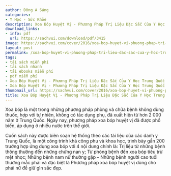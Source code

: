 ```yaml
---
author: Đông A Sáng
categories:
- Y Học - Sức Khỏe
description: Xoa Bóp Huyệt Vị - Phương Pháp Trị Liệu Đặc Sắc Của Y Học Trung Quốc
download_links:
- info: pdf
  url: https://sachvui.com/download/pdf/3415
image: https://sachvui.com/cover/2016/xoa-bop-huyet-vi-phuong-phap-tri-lieu-dac-sac-cua-y-hoc-trung-quoc.jpg
layout: post
permalink: /xoa-bop-huyet-vi-phuong-phap-tri-lieu-dac-sac-cua-y-hoc-trung-quoc.html
tags:
- tải sách miễn phí
- tải sách nhanh
- tải ebooks miễn phí
- pdf miễn phí
- Xoa Bóp Huyệt Vị - Phương Pháp Trị Liệu Đặc Sắc Của Y Học Trung Quốc ebook
- Xoa Bóp Huyệt Vị - Phương Pháp Trị Liệu Đặc Sắc Của Y Học Trung Quốc pdf
thumbnail_url: https://sachvui.com/cover/2016/xoa-bop-huyet-vi-phuong-phap-tri-lieu-dac-sac-cua-y-hoc-trung-quoc.jpg
title: Xoa Bóp Huyệt Vị - Phương Pháp Trị Liệu Đặc Sắc Của Y Học Trung Quốc
---
```


 <div class="item-desc text-justify"> <p>Xoa bóp là một trong những phương pháp phòng và chữa bệnh không dùng thuốc, hợp với tự nhiên, không có tác dụng phụ, đã xuất hiện từ hơn 2 000 năm ở Trung Quốc. Ngày nay, phương pháp xoa bóp huyệt vị đã được phổ biến, áp dụng ở nhiều nước trên thế giới.</p><p>Cuốn sách này được biên soạn hệ thống theo các tài liệu của các danh y Trung Quốc, là một công trình khá công phu và khoa học, trình bày gần 200 trường hợp ứng dụng xoa bóp với 4 nội dung chính là: Trị liệu từ những bệnh thông thường đến những chứng nan y; Từ phòng bệnh đến xoa bóp tiêu trừ mệt nhọc; Những bệnh nam nữ thường gặp – Những bệnh người cao tuổi thường mắc phải và đặc biệt là Phương pháp xoa bóp huyệt vị dùng cho phái nữ để giữ gìn sắc đẹp.</p> </div>